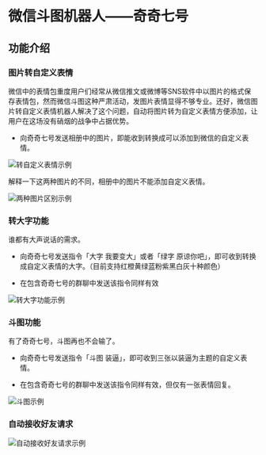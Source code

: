 # 微信斗图机器人——奇奇七号

## 功能介绍

### 图片转自定义表情

微信中的表情包重度用户们经常从微信推文或微博等SNS软件中以图片的格式保存表情包，然而微信斗图这种严肃活动，发图片表情显得不够专业。还好，微信图片转自定义表情机器人解决了这个问题，自动将图片转为自定义表情方便添加，让用户在这场没有硝烟的战争中占据优势。
	
* 向奇奇七号发送相册中的图片，即能收到转换成可以添加到微信的自定义表情。

![转自定义表情示例](http://7xoc7e.com1.z0.glb.clouddn.com/17-6-2/68777897.jpg?imageMogr2/thumbnail/!30p)

解释一下这两种图片的不同，相册中的图片不能添加自定义表情。

![两种图片区别示例](http://7xoc7e.com1.z0.glb.clouddn.com/17-6-2/20970928.jpg?imageMogr2/thumbnail/!40p)

### 转大字功能
	
谁都有大声说话的需求。
	
* 向奇奇七号发送指令「大字 我要变大」或者「绿字 原谅你吧」，即可收到转换成自定义表情的大字。（目前支持红橙黄绿蓝粉紫黑白灰十种颜色）
	
* 在包含奇奇七号的群聊中发送该指令同样有效

![转大字功能示例](http://7xoc7e.com1.z0.glb.clouddn.com/17-6-2/54884866.jpg?imageMogr2/thumbnail/!40p)
	
### 斗图功能

有了奇奇七号，斗图再也不会输了。

* 向奇奇七号发送指令「斗图 装逼」，即可收到三张以装逼为主题的自定义表情。

* 在包含奇奇七号的群聊中发送该指令同样有效，但仅有一张表情回复。

![斗图示例](http://7xoc7e.com1.z0.glb.clouddn.com/17-6-2/5495597.jpg?imageMogr2/thumbnail/!40p)

### 自动接收好友请求

![自动接收好友请求示例](http://7xoc7e.com1.z0.glb.clouddn.com/17-6-2/17690035.jpg?imageMogr2/thumbnail/!40p)




